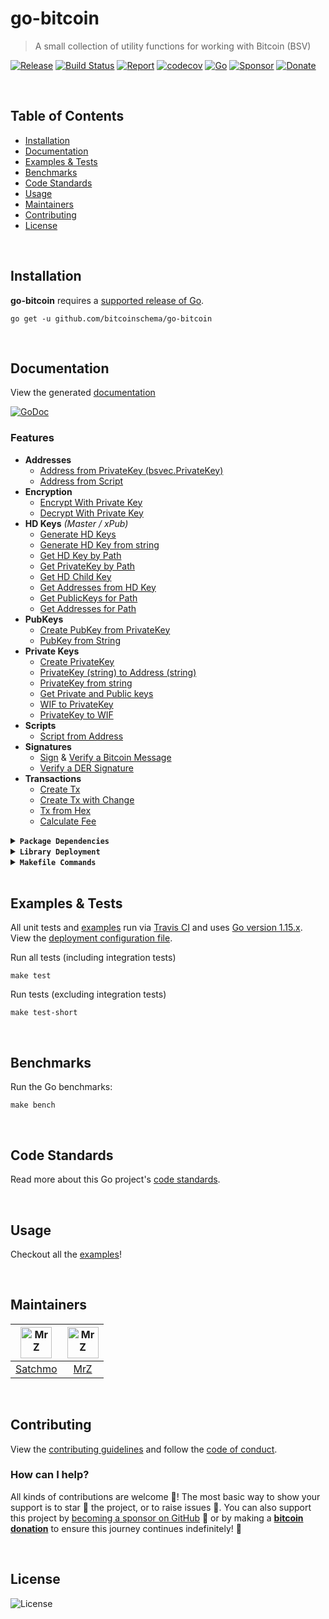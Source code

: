 # go-bitcoin
> A small collection of utility functions for working with Bitcoin (BSV)

[![Release](https://img.shields.io/github/release-pre/BitcoinSchema/go-bitcoin.svg?logo=github&style=flat&v=3)](https://github.com/BitcoinSchema/go-bitcoin/releases)
[![Build Status](https://travis-ci.com/BitcoinSchema/go-bitcoin.svg?branch=master&v=3)](https://travis-ci.com/BitcoinSchema/go-bitcoin)
[![Report](https://goreportcard.com/badge/github.com/BitcoinSchema/go-bitcoin?style=flat&v=3)](https://goreportcard.com/report/github.com/BitcoinSchema/go-bitcoin)
[![codecov](https://codecov.io/gh/BitcoinSchema/go-bitcoin/branch/master/graph/badge.svg?v=3)](https://codecov.io/gh/BitcoinSchema/go-bitcoin)
[![Go](https://img.shields.io/github/go-mod/go-version/BitcoinSchema/go-bitcoin?v=3)](https://golang.org/)
[![Sponsor](https://img.shields.io/badge/sponsor-BitcoinSchema-181717.svg?logo=github&style=flat&v=3)](https://github.com/sponsors/BitcoinSchema)
[![Donate](https://img.shields.io/badge/donate-bitcoin-ff9900.svg?logo=bitcoin&style=flat&v=3)](https://gobitcoinsv.com/#sponsor)

<br/>

## Table of Contents
- [Installation](#installation)
- [Documentation](#documentation)
- [Examples & Tests](#examples--tests)
- [Benchmarks](#benchmarks)
- [Code Standards](#code-standards)
- [Usage](#usage)
- [Maintainers](#maintainers)
- [Contributing](#contributing)
- [License](#license)

<br/>

## Installation

**go-bitcoin** requires a [supported release of Go](https://golang.org/doc/devel/release.html#policy).
```shell script
go get -u github.com/bitcoinschema/go-bitcoin
```

<br/>

## Documentation
View the generated [documentation](https://pkg.go.dev/github.com/bitcoinschema/go-bitcoin)

[![GoDoc](https://godoc.org/github.com/bitcoinschema/go-bitcoin?status.svg&style=flat)](https://pkg.go.dev/github.com/bitcoinschema/go-bitcoin)

### Features

- **Addresses**
  - [Address from PrivateKey (bsvec.PrivateKey)](address.go)
  - [Address from Script](address.go)
- **Encryption**
  - [Encrypt With Private Key](encryption.go)
  - [Decrypt With Private Key](encryption.go)
- **HD Keys** _(Master / xPub)_
  - [Generate HD Keys](hd_key.go)
  - [Generate HD Key from string](hd_key.go)
  - [Get HD Key by Path](hd_key.go)
  - [Get PrivateKey by Path](hd_key.go)
  - [Get HD Child Key](hd_key.go)
  - [Get Addresses from HD Key](hd_key.go)
  - [Get PublicKeys for Path](hd_key.go)
  - [Get Addresses for Path](hd_key.go)
- **PubKeys**
  - [Create PubKey from PrivateKey](pubkey.go)
  - [PubKey from String](pubkey.go)
- **Private Keys**
  - [Create PrivateKey](private_key.go)
  - [PrivateKey (string) to Address (string)](address.go)
  - [PrivateKey from string](private_key.go)
  - [Get Private and Public keys](private_key.go)
  - [WIF to PrivateKey](private_key.go)
  - [PrivateKey to WIF](private_key.go)
- **Scripts**
  - [Script from Address](script.go)
- **Signatures**
  - [Sign](sign.go) & [Verify a Bitcoin Message](verify.go) 
  - [Verify a DER Signature](verify.go)
- **Transactions**
  - [Create Tx](transaction.go)
  - [Create Tx with Change](transaction.go)
  - [Tx from Hex](transaction.go)
  - [Calculate Fee](transaction.go)


<details>
<summary><strong><code>Package Dependencies</code></strong></summary>
<br/>

- [bitcoinsv/bsvd](https://github.com/bitcoinsv/bsvd)
- [bitcoinsv/bsvutil](https://github.com/bitcoinsv/bsvutil)
- [btcsuite/btcd](https://github.com/btcsuite/btcd)
- [itchyny/base58-go](https://github.com/itchyny/base58-go)
- [libsv/libsv](https://github.com/libsv/libsv)
- [piotrnar/gocoin](https://github.com/piotrnar/gocoin)
</details>

<details>
<summary><strong><code>Library Deployment</code></strong></summary>
<br/>

[goreleaser](https://github.com/goreleaser/goreleaser) for easy binary or library deployment to Github and can be installed via: `brew install goreleaser`.

The [.goreleaser.yml](.goreleaser.yml) file is used to configure [goreleaser](https://github.com/goreleaser/goreleaser).

Use `make release-snap` to create a snapshot version of the release, and finally `make release` to ship to production.
</details>

<details>
<summary><strong><code>Makefile Commands</code></strong></summary>
<br/>

View all `makefile` commands
```shell script
make help
```

List of all current commands:
```text
all                    Runs multiple commands
clean                  Remove previous builds and any test cache data
clean-mods             Remove all the Go mod cache
coverage               Shows the test coverage
godocs                 Sync the latest tag with GoDocs
help                   Show this help message
install                Install the application
install-go             Install the application (Using Native Go)
lint                   Run the Go lint application
release                Full production release (creates release in Github)
release                Runs common.release then runs godocs
release-snap           Test the full release (build binaries)
release-test           Full production test release (everything except deploy)
replace-version        Replaces the version in HTML/JS (pre-deploy)
tag                    Generate a new tag and push (tag version=0.0.0)
tag-remove             Remove a tag if found (tag-remove version=0.0.0)
tag-update             Update an existing tag to current commit (tag-update version=0.0.0)
test                   Runs vet, lint and ALL tests
test-short             Runs vet, lint and tests (excludes integration tests)
test-travis            Runs all tests via Travis (also exports coverage)
test-travis-short      Runs unit tests via Travis (also exports coverage)
uninstall              Uninstall the application (and remove files)
vet                    Run the Go vet application
```
</details>

<br/>

## Examples & Tests
All unit tests and [examples](examples) run via [Travis CI](https://travis-ci.com/bitcoinschema/go-bitcoin) and uses [Go version 1.15.x](https://golang.org/doc/go1.15). View the [deployment configuration file](.travis.yml).

Run all tests (including integration tests)
```shell script
make test
```

Run tests (excluding integration tests)
```shell script
make test-short
```

<br/>

## Benchmarks
Run the Go benchmarks:
```shell script
make bench
```

<br/>

## Code Standards
Read more about this Go project's [code standards](CODE_STANDARDS.md).

<br/>

## Usage
Checkout all the [examples](examples)!

<br/>

## Maintainers
| [<img src="https://github.com/rohenaz.png" height="50" alt="MrZ" />](https://github.com/rohenaz) | [<img src="https://github.com/mrz1836.png" height="50" alt="MrZ" />](https://github.com/mrz1836) |
|:---:|:---:|
| [Satchmo](https://github.com/rohenaz) | [MrZ](https://github.com/mrz1836) |

<br/>

## Contributing

View the [contributing guidelines](CONTRIBUTING.md) and follow the [code of conduct](CODE_OF_CONDUCT.md).

### How can I help?
All kinds of contributions are welcome :raised_hands:!
The most basic way to show your support is to star :star2: the project, or to raise issues :speech_balloon:.
You can also support this project by [becoming a sponsor on GitHub](https://github.com/sponsors/BitcoinSchema) :clap:
or by making a [**bitcoin donation**](https://gobitcoinsv.com/#sponsor) to ensure this journey continues indefinitely! :rocket:

<br/>

## License

![License](https://img.shields.io/github/license/BitcoinSchema/go-bitcoin.svg?style=flat&v=3)

